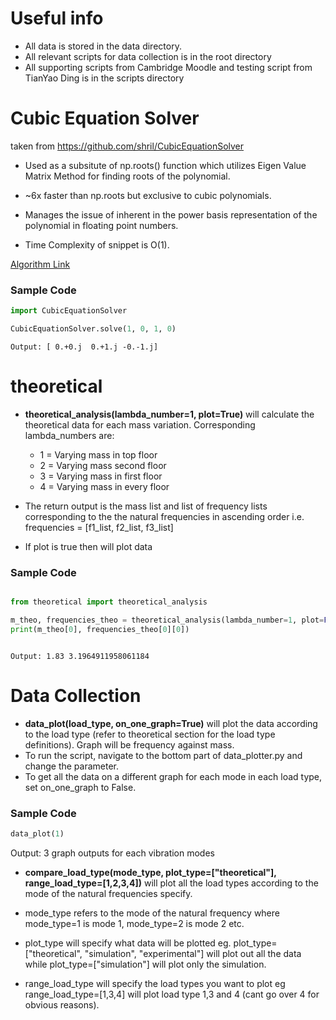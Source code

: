 # Useful info
* All data is stored in the data directory.
* All relevant scripts for data collection is in the root directory
* All supporting scripts from Cambridge Moodle and testing script from TianYao Ding is in the scripts directory


# Cubic Equation Solver

taken from https://github.com/shril/CubicEquationSolver


* Used as a subsitute of np.roots() function which utilizes Eigen Value Matrix Method for finding roots of the polynomial.

  

* ~6x faster than np.roots but exclusive to cubic polynomials.

  

* Manages the issue of inherent in the power basis representation of the polynomial in floating point numbers.

  

* Time Complexity of snippet is O(1).

  

[Algorithm Link](http://www.1728.org/cubic2.htm)

  

### Sample Code
```python
import CubicEquationSolver

CubicEquationSolver.solve(1, 0, 1, 0)
```
```
Output: [ 0.+0.j  0.+1.j -0.-1.j]
```

  

# theoretical

* **theoretical_analysis(lambda_number=1, plot=True)** will calculate the theoretical data for each mass variation. Corresponding lambda_numbers are:
	* 1 = Varying mass in top floor
	* 2 = Varying mass second floor
	* 3 = Varying mass in first floor
	* 4 = Varying mass in every floor

* The return output is the mass list and list of frequency lists corresponding to the the natural frequencies in ascending order i.e. frequencies = [f1_list, f2_list, f3_list]

* If plot is true then will plot data

### Sample Code

```python

from theoretical import theoretical_analysis

m_theo, frequencies_theo = theoretical_analysis(lambda_number=1, plot=False)
print(m_theo[0], frequencies_theo[0][0])

```

```

Output: 1.83 3.1964911958061184

```

# Data Collection
* **data_plot(load_type, on_one_graph=True)** will plot the data according to the load type (refer to theoretical section for the load type definitions). Graph will be frequency against mass.
* To run the script, navigate to the bottom part of data_plotter.py and change the parameter.
* To get all the data on a different graph for each mode in each load type, set on_one_graph to False.

### Sample Code

```python
data_plot(1)
```
Output: 
3 graph outputs for each vibration modes

* **compare_load_type(mode_type, plot_type=["theoretical"], range_load_type=[1,2,3,4])** will plot all the load types according to the mode of the natural frequencies specify.

* mode_type refers to the mode of the natural frequency where mode_type=1 is mode 1, mode_type=2 is mode 2 etc.

* plot_type will specify what data will be plotted eg. plot_type=["theoretical", "simulation", "experimental"] will plot out all the data while plot_type=["simulation"] will plot only the simulation.

* range_load_type will specify the load types you want to plot eg range_load_type=[1,3,4] will plot load type 1,3 and 4 (cant go over 4 for obvious reasons).